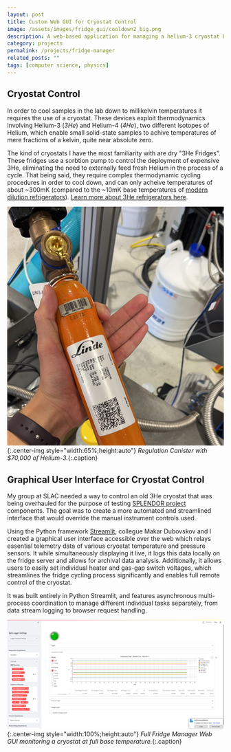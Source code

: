 ```yaml
---
layout: post
title: Custom Web GUI for Cryostat Control
image: /assets/images/fridge_gui/cooldown2_big.png
description: A web-based application for managing a helium-3 cryostat built in Python Streamlit
category: projects
permalink: /projects/fridge-manager
related_posts: ""
tags: [computer science, physics]
---
```

## Cryostat Control

In order to cool samples in the lab down to millikelvin temperatures it requires the use of a cryostat. These devices exploit thermodynamics involving Helium-3 (*3He*) and Helium-4 (*4He*), two different isotopes of Helium,  which enable small solid-state samples to achive temperatures of mere fractions of a kelvin, quite near absolute zero.

The kind of cryostats I have the most familiarity with are dry "3He Fridges". These fridges use a sorbtion pump to control the deployment of expensive 3He, eliminating the need to externally feed fresh Helium in the process of a cycle. That being said, they require complex thermodynamic cycling procedures in order to cool down, and can only acheive temperatures of about ~300mK (compared to the ~10mK base temperatures of [modern dilution refrigerators](https://nanoscience.oxinst.com/assets/uploads/NanoScience/Brochures/Principles%20of%20dilution%20refrigeration_Sept15.pdf)). [Learn more about 3He refrigerators here](https://liquids.seas.harvard.edu/penanen/workings.html).

![3He Canister](/assets/images/fridge_gui/3he_square.jpg){:.center-img style="width:65%;height:auto"}
*Regulation Canister with $70,000 of Helium-3.*{:.caption}

## Graphical User Interface for Cryostat Control

My group at SLAC needed a way to control an old 3He cryostat that was being overhauled for the purpose of testing [SPLENDOR project](/projects/filter-box#splendor) components. The goal was to create a more automated and streamlined interface that would override the manual instrument controls used.

Using the Python framework [Streamlit](https://streamlit.io/), collegue Makar Dubovskov and I created a graphical user interface accessible over the web which relays essential telemetry data of various cryostat temperature and pressure sensors. It while simultaneously displaying it live, it logs this data locally on the fridge server and allows for archival data analysis. Additionally, it allows users to easily set individual heater and gas-gap switch voltages, which streamlines the fridge cycling process significantly and enables full remote control of the cryostat.

It was built entirely in Python Streamlit, and features asynchronous multi-process coordination to manage different individual tasks separately, from data stream logging to browser request handling.

![Web Interface](/assets/images/fridge_gui/full_gui.png){:.center-img style="width:100%;height:auto"}
*Full Fridge Manager Web GUI monitoring a cryostat at full base temperature.*{:.caption}